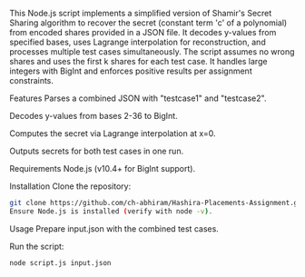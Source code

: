 This Node.js script implements a simplified version of Shamir's Secret Sharing algorithm to recover the secret (constant term 'c' of a polynomial) from encoded shares provided in a JSON file. It decodes y-values from specified bases, uses Lagrange interpolation for reconstruction, and processes multiple test cases simultaneously. The script assumes no wrong shares and uses the first k shares for each test case. It handles large integers with BigInt and enforces positive results per assignment constraints.

Features
Parses a combined JSON with "testcase1" and "testcase2".

Decodes y-values from bases 2-36 to BigInt.

Computes the secret via Lagrange interpolation at x=0.

Outputs secrets for both test cases in one run.

Requirements
Node.js (v10.4+ for BigInt support).

Installation
Clone the repository:
```bash
git clone https://github.com/ch-abhiram/Hashira-Placements-Assignment.git
Ensure Node.js is installed (verify with node -v).
```
Usage
Prepare input.json with the combined test cases.

Run the script:

```bash
node script.js input.json

```